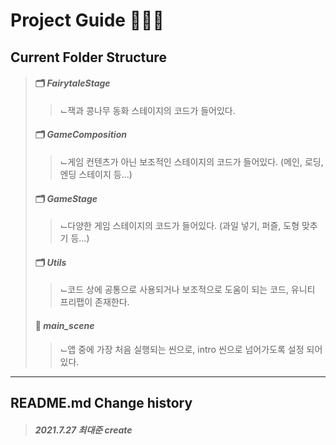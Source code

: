 # Project Guide 🧙🏻‍♂️
## Current Folder Structure
> #### 🗂 *FairytaleStage*
> > ⌙잭과 콩나무 동화 스테이지의 코드가 들어있다.
> #### 🗂 *GameComposition*
> > ⌙게임 컨텐츠가 아닌 보조적인 스테이지의 코드가 들어있다. (메인, 로딩, 엔딩 스테이지 등...)
> #### 🗂 *GameStage*
> > ⌙다양한 게임 스테이지의 코드가 들어있다. (과일 넣기, 퍼즐, 도형 맞추기 등...)
> #### 🗂 *Utils*
> > ⌙코드 상에 공통으로 사용되거나 보조적으로 도움이 되는 코드, 유니티 프리팹이 존재한다.
> #### 📄 *main_scene*
> > ⌙앱 중에 가장 처음 실행되는 씬으로, intro 씬으로 넘어가도록 설정 되어 있다.
-------------
## README.md Change history
> ##### *2021.7.27 최대준 create*
